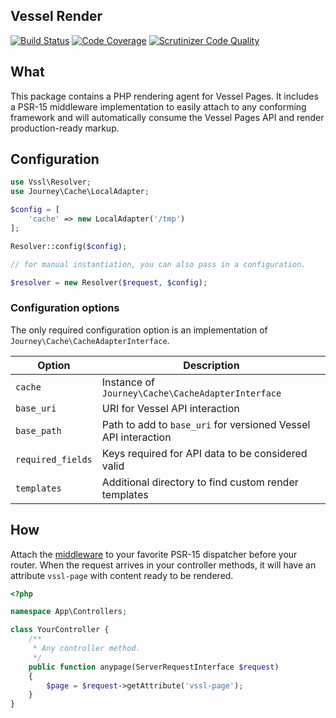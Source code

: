 Vessel Render
-------------
[![Build Status](https://travis-ci.org/journeygroup/vssl-render.svg?branch=master)](https://travis-ci.org/journeygroup/vssl-render)
[![Code Coverage](https://scrutinizer-ci.com/g/journeygroup/vssl-render/badges/coverage.png?b=master)](https://scrutinizer-ci.com/g/journeygroup/vssl-render/?branch=master)
[![Scrutinizer Code Quality](https://scrutinizer-ci.com/g/vssl/render/badges/quality-score.png?b=master)](https://scrutinizer-ci.com/g/vssl/render/?branch=master)

## What

This package contains a PHP rendering agent for Vessel Pages. It includes a
PSR-15 middleware implementation to easily attach to any conforming framework
and will automatically consume the Vessel Pages API and render production-ready
markup.

## Configuration

```php
use Vssl\Resolver;
use Journey\Cache\LocalAdapter;

$config = [
    'cache' => new LocalAdapter('/tmp')
];

Resolver::config($config);

// for manual instantiation, you can also pass in a configuration.

$resolver = new Resolver($request, $config);
```
### Configuration options

The only required configuration option is an implementation of 
`Journey\Cache\CacheAdapterInterface`.

Option            | Description
------------------|---------------------------------------
`cache`           | Instance of `Journey\Cache\CacheAdapterInterface`
`base_uri`        | URI for Vessel API interaction
`base_path`       | Path to add to `base_uri` for versioned Vessel API interaction
`required_fields` | Keys required for API data to be considered valid
`templates`       | Additional directory to find custom render templates

## How

Attach the [middleware](/src/Middleware.php) to your favorite PSR-15 dispatcher 
before your router. When the request arrives in your controller methods, it will
have an attribute `vssl-page` with content ready to be rendered.

```php
<?php

namespace App\Controllers;

class YourController {
    /**
     * Any controller method.
     */
    public function anypage(ServerRequestInterface $request)
    {
        $page = $request->getAttribute('vssl-page');
    }
}
```